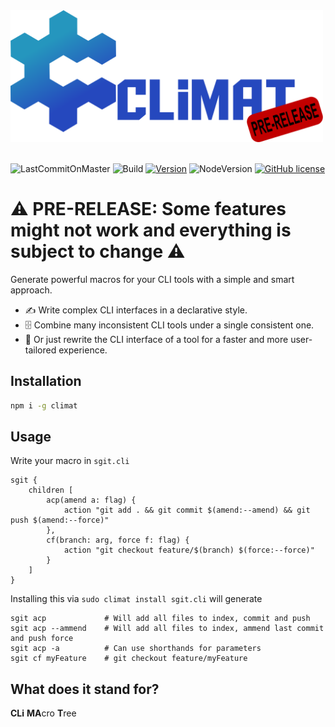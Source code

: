<img alt="Climat logo" src="https://raw.githubusercontent.com/climat-project/doc-and-design/master/static/img/logo-name-prerelease-tag.svg" width="500px"/>
<br/><br/>

![LastCommitOnMaster](https://img.shields.io/github/last-commit/climat-project/climat/master?label=last%20commit%20on%20master)
![Build](https://img.shields.io/github/actions/workflow/status/climat-project/climat/build.yml?branch=master)
[![Version](https://img.shields.io/npm/v/climat)](https://www.npmjs.com/package/climat)
![NodeVersion](https://img.shields.io/node/v/climat)
[![GitHub license](https://img.shields.io/npm/l/climat)](https://github.com/climat-project/climat/blob/master/LICENSE.md)

# ⚠️ PRE-RELEASE: Some features might not work and everything is subject to change ⚠️

Generate powerful macros for your CLI tools with a simple and smart approach.

- ✍️ Write complex CLI interfaces in a declarative style.
- 🗄️ Combine many inconsistent CLI tools under a single consistent one.
- 🥷 Or just rewrite the CLI interface of a tool for a faster and more user-tailored experience.

## Installation

```sh
npm i -g climat
```

## Usage

Write your macro in `sgit.cli`

```cli
sgit {
    children [
        acp(amend a: flag) {
            action "git add . && git commit $(amend:--amend) && git push $(amend:--force)"
        },
        cf(branch: arg, force f: flag) {
            action "git checkout feature/$(branch) $(force:--force)"
        }
    ]
}
```

Installing this via `sudo climat install sgit.cli` will generate

```shell
sgit acp             # Will add all files to index, commit and push
sgit acp --ammend    # Will add all files to index, ammend last commit and push force
sgit acp -a          # Can use shorthands for parameters
sgit cf myFeature    # git checkout feature/myFeature
```

## What does it stand for?

**CLi** **MA**cro **T**ree
